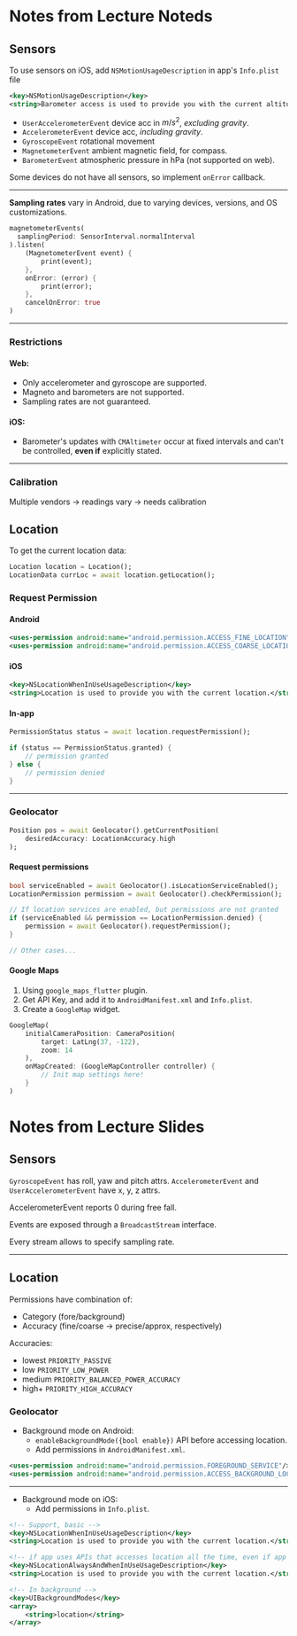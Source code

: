 # Notes from Lecture Noteds
## Sensors
To use sensors on iOS, add `NSMotionUsageDescription` in app's `Info.plist` file
```xml
<key>NSMotionUsageDescription</key>
<string>Barometer access is used to provide you with the current altitude.</string>
```

- `UserAccelerometerEvent` device acc in $m/s^2$, *excluding gravity*.
- `AccelerometerEvent` device acc, *including gravity*.
- `GyroscopeEvent` rotational movement
- `MagnetometerEvent` ambient magnetic field, for compass.
- `BarometerEvent` atmospheric pressure in hPa (not supported on web).

Some devices do not have all sensors, so implement `onError` callback.

---

**Sampling rates** vary in Android, due to varying devices, versions, and OS customizations.

```dart
magnetometerEvents(
  samplingPeriod: SensorInterval.normalInterval
).listen(
    (MagnetometerEvent event) {
        print(event);
    },
    onError: (error) {
        print(error);
    },
    cancelOnError: true
)
```

---

### Restrictions

#### **Web:**
- Only accelerometer and gyroscope are supported.
- Magneto and barometers are not supported.
- Sampling rates are not guaranteed.

#### **iOS:**
- Barometer's updates with `CMAltimeter` occur at fixed intervals and can't be controlled, **even if** explicitly stated.

---

### Calibration

Multiple vendors $\rightarrow$ readings vary $\rightarrow$ needs calibration

## Location
To get the current location data:

```dart
Location location = Location();
LocationData currLoc = await location.getLocation();
```

### Request Permission
#### Android
```xml
<uses-permission android:name="android.permission.ACCESS_FINE_LOCATION"/>
<uses-permission android:name="android.permission.ACCESS_COARSE_LOCATION"/>
```

#### iOS
```xml
<key>NSLocationWhenInUseUsageDescription</key>
<string>Location is used to provide you with the current location.</string>
```

#### In-app
```dart
PermissionStatus status = await location.requestPermission();

if (status == PermissionStatus.granted) {
    // permission granted
} else {
    // permission denied
}
```

---

### Geolocator
```dart
Position pos = await Geolocator().getCurrentPosition(
    desiredAccuracy: LocationAccuracy.high
);
```

#### Request permissions
```dart
bool serviceEnabled = await Geolocator().isLocationServiceEnabled();
LocationPermission permission = await Geolocator().checkPermission();

// If location services are enabled, but permissions are not granted
if (serviceEnabled && permission == LocationPermission.denied) {
    permission = await Geolocator().requestPermission();
}

// Other cases...
```


#### Google Maps
1. Using `google_maps_flutter` plugin.
2. Get API Key, and add it to `AndroidManifest.xml` and `Info.plist`.
3. Create a `GoogleMap` widget.

```dart
GoogleMap(
    initialCameraPosition: CameraPosition(
        target: LatLng(37, -122),
        zoom: 14
    ),
    onMapCreated: (GoogleMapController controller) {
        // Init map settings here!
    }
)
```


# Notes from Lecture Slides

## Sensors

`GyroscopeEvent` has roll, yaw and pitch attrs.
`AccelerometerEvent` and `UserAccelerometerEvent` have x, y, z attrs.

AccelerometerEvent reports 0 during free fall.

Events are exposed through a `BroadcastStream` interface.

Every stream allows to specify sampling rate.

---

## Location
Permissions have combination of:
- Category (fore/background)
- Accuracy (fine/coarse $\rightarrow$ precise/approx, respectively)

Accuracies:
- lowest `PRIORITY_PASSIVE`
- low `PRIORITY_LOW_POWER`
- medium `PRIORITY_BALANCED_POWER_ACCURACY`
- high+ `PRIORITY_HIGH_ACCURACY`

### Geolocator
- Background mode on Android:
  - `enableBackgroundMode({bool enable})` API before accessing location.
  - Add permissions in `AndroidManifest.xml`.
```xml
<uses-permission android:name="android.permission.FOREGROUND_SERVICE"/>
<uses-permission android:name="android.permission.ACCESS_BACKGROUND_LOCATION"/>
```
---
- Background mode on iOS:
  - Add permissions in `Info.plist`.
```xml
<!-- Support, basic -->
<key>NSLocationWhenInUseUsageDescription</key>
<string>Location is used to provide you with the current location.</string>

<!-- if app uses APIs that accesses location all the time, even if app is not running -->
<key>NSLocationAlwaysAndWhenInUseUsageDescription</key>
<string>Location is used to provide you with the current location.</string>

<!-- In background -->
<key>UIBackgroundModes</key>
<array>
    <string>location</string>
</array>
```

